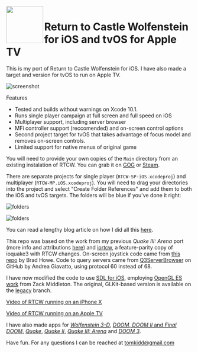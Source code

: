 <img align="left" width="100" height="100" src="https://raw.githubusercontent.com/tomkidd/RTCW-iOS/master/icon_rtcw.png">  

#  Return to Castle Wolfenstein for iOS and tvOS for Apple TV

This is my port of Return to Castle Wolfenstein for iOS. I have also made a target and version for tvOS to run on Apple TV.

![screenshot](https://raw.githubusercontent.com/tomkidd/RTCW-iOS/master/ss_rtcw.png)

Features

- Tested and builds without warnings on Xcode 10.1.
- Runs single player campaign at full screen and full speed on iOS
- Multiplayer support, including server browser
- MFi controller support (reccomended) and on-screen control options
- Second project target for tvOS that takes advantage of focus model and removes on-screen controls.
- Limited support for native menus of original game

You will need to provide your own copies of the `Main` directory from an existing instalation of RTCW. You can grab it on [GOG](https://www.gog.com/game/return_to_castle_wolfenstein) or [Steam](https://store.steampowered.com/app/9010/Return_to_Castle_Wolfenstein/).

There are separate projects for single player (`RTCW-SP-iOS.xcodeproj`) and multiplayer (`RTCW-MP.iOS.xcodeproj`). You will need to drag your directories into the project and select "Create Folder References" and add them to both the iOS and tvOS targets. The folders will be blue if you've done it right:

![folders](https://github.com/tomkidd/RTCW-iOS/raw/master/folders-sp.png)

![folders](https://github.com/tomkidd/RTCW-iOS/raw/master/folders-mp.png)

You can read a lengthy blog article on how I did all this [here](https://schnapple.com/return-to-castle-wolfenstein-for-ios-and-tvos-for-apple-tv/).

This repo was based on the work from my previous *Quake III: Arena* port (more info and attributions [here](https://github.com/tomkidd/Quake3-iOS)) and [iortcw](https://github.com/iortcw/iortcw/), a feature-parity copy of ioquake3 with RTCW changes.  On-screen joystick code came from [this repo](https://github.com/bradhowes/Joystick) by Brad Howe. Code to query servers came from [Q3ServerBrowser](https://github.com/andreagiavatto/Q3ServerBrowser) on GitHub by Andrea Giavatto, using protocol 60 instead of 68.

I have now modified the code to use [SDL for iOS](https://www.libsdl.org/), employing [OpenGL ES work](https://github.com/zturtleman/ioq3/tree/opengles1) from Zack Middleton. The original, GLKit-based version is available on the [legacy](https://github.com/tomkidd/RTCW-iOS/tree/legacy) branch. 

[Video of RTCW running on an iPhone X](https://www.youtube.com/watch?v=75qh0H0y2Vw)

[Video of RTCW running on an Apple TV](https://www.youtube.com/watch?v=47HscfTEzvw)

I have also made apps for [*Wolfenstein 3-D*](https://github.com/tomkidd/Wolf3D-iOS), [*DOOM*, *DOOM II* and *Final DOOM*](https://github.com/tomkidd/DOOM-iOS), [*Quake*](https://github.com/tomkidd/Quake-iOS), [*Quake II*](https://github.com/tomkidd/Quake2-iOS), [*Quake III: Arena*](https://github.com/tomkidd/Quake3-iOS) and [*DOOM 3*](https://github.com/tomkidd/DOOM3-iOS).

Have fun. For any questions I can be reached at tomkidd@gmail.com
